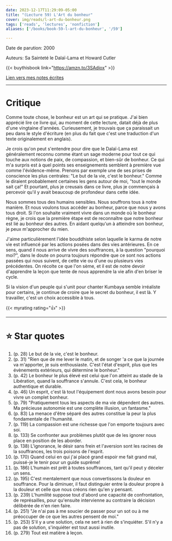 ```yaml
---
date: 2023-12-17T11:29:09-05:00
title: "(Lecture 59) L'Art du bonheur"
cover: img/reads/l-art-du-bonheur.png
tags: ['reads', 'lectures', 'nonfiction']
aliases: ['/books/book-59-l-art-du-bonheur', '/59']

---
```


Date de parution: 2000

Auteurs: Sa Sainteté le Dalaï-Lama et Howard Cutler

{{< buythisbook link="https://amzn.to/3SAdiox" >}}

[Lien vers mes notes écrites](https://drive.google.com/file/d/14JSEjUefX_a0C1AkstbJonO2TC9cTyvH/view?usp=sharing)

---

# Critique

Comme toute chose, le bonheur est un art qui se pratique. J'ai bien
apprécié lire ce livre qui, au moment de cette lecture, datait déjà de
plus d'une vingtaine d'années. Curieusement, je trouvais que ça
paraissait un peu dans le style d'écriture (en plus du fait que c'est
une traduction d'un texte originalement en anglais).

Je crois qu'on peut s'entendre pour dire que le Dalaï-Lama est
généralement reconnu comme étant un sage moderne pour tout ce qui touche
aux notions de paix, de compassion, et bien-sûr de bonheur. Ce qui m'a
surpris est à quel points ses enseignements semblent à première vue
comme l'évidence-même. Prenons par exemple une de ses prises de
conscience les plus centrales: "Le but de la vie, c'est le bonheur."
Comme le diraient probablement certaines les gens autour de moi, "tout
le monde sait ça!" Et pourtant, plus je creusais dans ce livre,
plus je commençais à percevoir qu'il y avait beaucoup de profondeur dans
cette idée.

Nous sommes tous des humains sensibles. Nous souffrons tous à notre
manière. Et nous voulons tous accéder au bonheur, parce que nous y avons
tous droit. Si l'on souhaite
vraiment vivre dans un monde où le bonheur règne, je crois que la
première étape est de reconnaître que notre bonheur est lié au bonheur
des autres. En aidant quelqu'un à atteindre son bonheur, je peux
m'approcher du mien.

J'aime particulièrement l'idée bouddhiste selon laquelle le karma de
notre vie est influencé par les actions posées dans des vies
antérieures. En ce sens, quand il nous arrive de vivre des souffrances,
à la question "pourquoi moi?", dans le doute on pourra toujours répondre
que ce sont nos actions passées qui nous suivent, de cette vie ou d'une
ou plusieurs vies précédentes. On récolte ce que
l'on sème, et il est de notre devoir d'apprendre la leçon que tente
de nous apprendre la vie afin d'en briser le cycle.

Si la vision d'un peuple qui s'unit pour chanter Kumbaya semble
irréaliste pour certains, je continue de croire que le secret du
bonheur, il est là. Y travailler, c'est un choix accessible à tous.

{{< myrating rating="👍" >}}

---

# :star: Star quotes

1. (p. 28) Le but de la vie, c'est le bonheur.
1. (p. 31) "Rien que de me lever le matin, et de songer 'a ce que la
   journée va m'apporter, je suis enthousiaste. C'est l'état d'esprit,
   plus que les évènements extérieurs, qui détermine le bonheur."
1. (p. 42) Le bonheur le plus élevé est celui que l'on atteint au stade
   de la Libération, quand la souffrance s'annule. C'est cela, le
   bonheur authentique et durable.
1. (p. 46) Un esprit, c'est là tout l'équipement dont nous avons besoin
   pour vivre un complet bonheur.
1. (p. 79) "Pratiquement tous les aspects de ma vie dépendent des
   autres. Ma précieuse autonomie est une complète illusion, un
   fantasme."
1. (p. 83) La menace d'être séparé des autres constitue la peur la plus
   fondamentale de l'humanité.
1. (p. 119) La compassion est une richesse que l'on emporte toujours
   avec soi.
1. (p. 133) Se confronter aux problèmes plutôt que de les ignorer nous
   place en position de les aborder.
1. (p. 138) L'ignorance, le désir sans frein et l'aversion sont les
   racines de la souffrances, les trois poisons de l'esprit.
1. (p. 170) Quand celui en qui j'ai placé grand espoir me fait grand
   mal, puissé-je le tenir pour un guide suprême!
1. (p. 186) L'humain est prêt à toutes souffrances, tant qu'il peut y
   déceler un sens.
1. (p. 195) C'est mentalement que nous convertissons la douleur en
   souffrance. Pour la diminuer, il faut distinguier entre la douleur
   propre à la douleur et celle que nous créons rien qu'en y pensant.
1. (p. 239) L'humilité suppose tout d'abord une capacité de
   confrontation, de représailles, pour qu'ensuite intervienne au
   contraire la décision délibérée de n'en rien faire.
1. (p. 251) "Je n'ai pas à me soucier de passer pour un sot ou à me
   préoccuper de ce que les autres pensent de moi."
1. (p. 253) S'il y a une solution, cela ne sert à rien de s'inquiéter.
   S'il n'y a pas de solution, s'inquiéter est tout aussi inutile.
1. (p. 279) Tout est matière à leçon.
